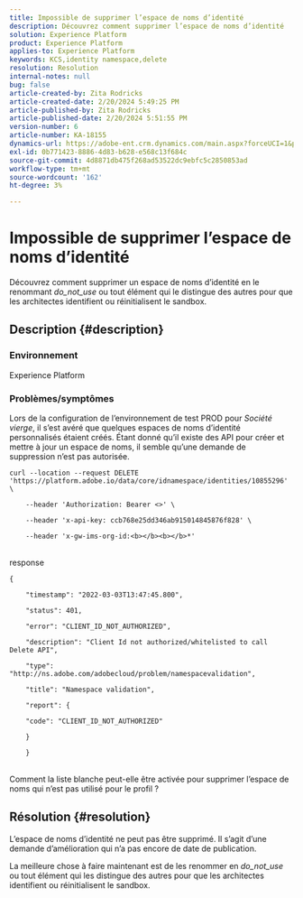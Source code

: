 ```yaml
---
title: Impossible de supprimer l’espace de noms d’identité
description: Découvrez comment supprimer l’espace de noms d’identité
solution: Experience Platform
product: Experience Platform
applies-to: Experience Platform
keywords: KCS,identity namespace,delete
resolution: Resolution
internal-notes: null
bug: false
article-created-by: Zita Rodricks
article-created-date: 2/20/2024 5:49:25 PM
article-published-by: Zita Rodricks
article-published-date: 2/20/2024 5:51:55 PM
version-number: 6
article-number: KA-18155
dynamics-url: https://adobe-ent.crm.dynamics.com/main.aspx?forceUCI=1&pagetype=entityrecord&etn=knowledgearticle&id=e8603b5f-18d0-ee11-9079-6045bd006b4b
exl-id: 0b771423-8886-4d83-b628-e568c13f684c
source-git-commit: 4d8871db475f268ad53522dc9ebfc5c2850853ad
workflow-type: tm+mt
source-wordcount: '162'
ht-degree: 3%

---
```


# Impossible de supprimer l’espace de noms d’identité


Découvrez comment supprimer un espace de noms d’identité en le renommant *do_not_use* ou tout élément qui le distingue des autres pour que les architectes identifient ou réinitialisent le sandbox.

## Description {#description}


### <b>Environnement</b>

Experience Platform



### <b>Problèmes/symptômes</b>

Lors de la configuration de l’environnement de test PROD pour *Société vierge*, il s’est avéré que quelques espaces de noms d’identité personnalisés étaient créés. Étant donné qu’il existe des API pour créer et mettre à jour un espace de noms, il semble qu’une demande de suppression n’est pas autorisée.


```
curl --location --request DELETE 'https://platform.adobe.io/data/core/idnamespace/identities/10855296' \

    --header 'Authorization: Bearer <>' \

    --header 'x-api-key: ccb768e25dd346ab915014845876f828' \

    --header 'x-gw-ims-org-id:<b></b><b></b>*'
```


<br>response<br>

```
{

    "timestamp": "2022-03-03T13:47:45.800",

    "status": 401,

    "error": "CLIENT_ID_NOT_AUTHORIZED",

    "description": "Client Id not authorized/whitelisted to call Delete API",

    "type": "http://ns.adobe.com/adobecloud/problem/namespacevalidation",

    "title": "Namespace validation",

    "report": {

    "code": "CLIENT_ID_NOT_AUTHORIZED"

    }

    }
```


<br>Comment la liste blanche peut-elle être activée pour supprimer l’espace de noms qui n’est pas utilisé pour le profil ?<br>



## Résolution {#resolution}


L’espace de noms d’identité ne peut pas être supprimé. Il s’agit d’une demande d’amélioration qui n’a pas encore de date de publication.

La meilleure chose à faire maintenant est de les renommer en *do_not_use* ou tout élément qui les distingue des autres pour que les architectes identifient ou réinitialisent le sandbox.
